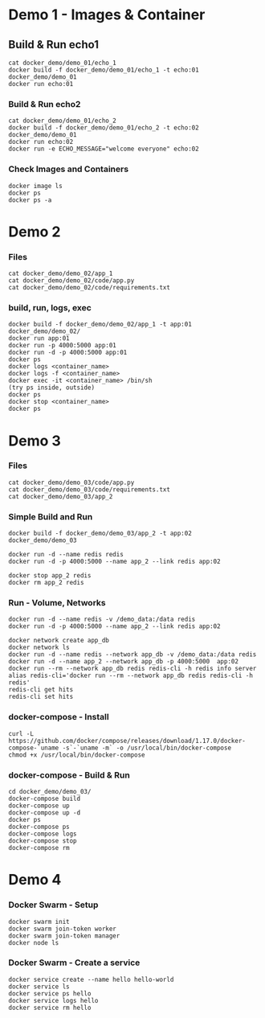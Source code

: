 # Demo 1 - Images & Container

## Build & Run echo1
```
cat docker_demo/demo_01/echo_1
docker build -f docker_demo/demo_01/echo_1 -t echo:01 docker_demo/demo_01
docker run echo:01
```

### Build & Run echo2
```
cat docker_demo/demo_01/echo_2
docker build -f docker_demo/demo_01/echo_2 -t echo:02 docker_demo/demo_01
docker run echo:02
docker run -e ECHO_MESSAGE="welcome everyone" echo:02
```

### Check Images and Containers
```
docker image ls
docker ps
docker ps -a
```

<!-- ### Docker Resistry - Login and Push
```
docker login
docker tag echo:01 baselbmz/echo:01
docker push baselbmz/echo:01
```
```
docker build -f docker_demo/demo_01/echo_2 -t registry.visual-meta.com/docker_meetup/echo:01 docker_demo/demo_01
docker push registry.visual-meta.com/basel_meetup/echo:02
```
```
docker rm $(docker ps -aq)
docker image ls
docker image rm echo:02 registry.visual-meta.com/docker_meetup/echo:02
```
-->

# Demo 2

### Files
```
cat docker_demo/demo_02/app_1
cat docker_demo/demo_02/code/app.py
cat docker_demo/demo_02/code/requirements.txt
```

### build, run, logs, exec
```
docker build -f docker_demo/demo_02/app_1 -t app:01 docker_demo/demo_02/
docker run app:01
docker run -p 4000:5000 app:01
docker run -d -p 4000:5000 app:01
docker ps
docker logs <container_name>
docker logs -f <container_name>
docker exec -it <container_name> /bin/sh
(try ps inside, outside)
docker ps
docker stop <container_name>
docker ps
```

# Demo 3

### Files
```
cat docker_demo/demo_03/code/app.py
cat docker_demo/demo_03/code/requirements.txt
cat docker_demo/demo_03/app_2
```

### Simple Build and Run
```
docker build -f docker_demo/demo_03/app_2 -t app:02 docker_demo/demo_03

docker run -d --name redis redis
docker run -d -p 4000:5000 --name app_2 --link redis app:02

docker stop app_2 redis
docker rm app_2 redis
```

### Run - Volume, Networks
```
docker run -d --name redis -v /demo_data:/data redis
docker run -d -p 4000:5000 --name app_2 --link redis app:02

docker network create app_db
docker network ls
docker run -d --name redis --network app_db -v /demo_data:/data redis
docker run -d --name app_2 --network app_db -p 4000:5000  app:02
docker run --rm --network app_db redis redis-cli -h redis info server
alias redis-cli='docker run --rm --network app_db redis redis-cli -h redis'
redis-cli get hits
redis-cli set hits 
```


### docker-compose - Install
```
curl -L https://github.com/docker/compose/releases/download/1.17.0/docker-compose-`uname -s`-`uname -m` -o /usr/local/bin/docker-compose
chmod +x /usr/local/bin/docker-compose
```

### docker-compose - Build & Run
```
cd docker_demo/demo_03/
docker-compose build
docker-compose up
docker-compose up -d
docker ps
docker-compose ps
docker-compose logs
docker-compose stop
docker-compose rm
```

# Demo 4

### Docker Swarm - Setup
```
docker swarm init
docker swarm join-token worker
docker swarm join-token manager
docker node ls
```

### Docker Swarm - Create a service
```
docker service create --name hello hello-world
docker service ls
docker service ps hello
docker service logs hello
docker service rm hello
```

<!--
###  Docker Swarm - Create a Stack
```
docker stack deploy
docker-compose build
docker-compose push
docker stack deploy -c docker-compose.yml app
docker stack ls
docker stack services app
docker stack rm app
```
-->

